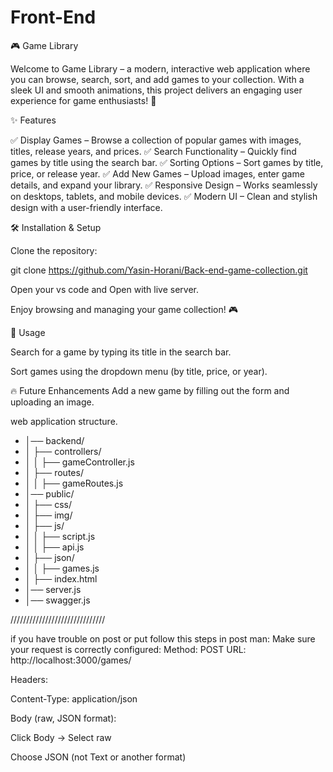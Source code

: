 # Front-End

🎮 Game Library

Welcome to Game Library – a modern, interactive web application where you can browse, search, sort, and add games to your collection. With a sleek UI and smooth animations, this project delivers an engaging user experience for game enthusiasts! 🚀

✨ Features

✅ Display Games – Browse a collection of popular games with images, titles, release years, and prices.
✅ Search Functionality – Quickly find games by title using the search bar.
✅ Sorting Options – Sort games by title, price, or release year.
✅ Add New Games – Upload images, enter game details, and expand your library.
✅ Responsive Design – Works seamlessly on desktops, tablets, and mobile devices.
✅ Modern UI – Clean and stylish design with a user-friendly interface.

🛠️ Installation & Setup

Clone the repository:

git clone https://github.com/Yasin-Horani/Back-end-game-collection.git

Open your vs code and Open with live server.

Enjoy browsing and managing your game collection! 🎮

📌 Usage

Search for a game by typing its title in the search bar.

Sort games using the dropdown menu (by title, price, or year).

🔥 Future Enhancements
Add a new game by filling out the form and uploading an image.

web application structure.
- │── backend/
- │   ├── controllers/
- │   │   ├── gameController.js
- │   ├── routes/
- │   │   ├── gameRoutes.js
- │── public/
- │   ├── css/
- │   ├── img/
- │   ├── js/
- │   │   ├── script.js
- │   │   ├── api.js
- │   ├── json/
- │   │   ├── games.js
- │   ├── index.html
- │── server.js
- │── swagger.js

//////////////////////////////

if you have trouble on post or put follow this steps in post man:
Make sure your request is correctly configured:
Method: POST
URL: http://localhost:3000/games/

Headers:

Content-Type: application/json

Body (raw, JSON format):

Click Body → Select raw

Choose JSON (not Text or another format)



